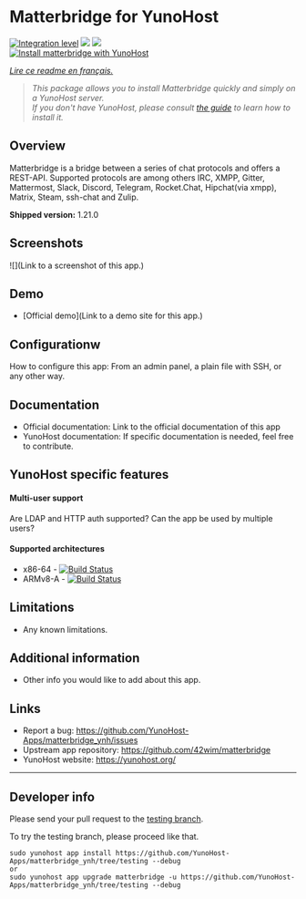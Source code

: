# Matterbridge for YunoHost

[![Integration level](https://dash.yunohost.org/integration/matterbridge.svg)](https://dash.yunohost.org/appci/app/matterbridge) ![](https://ci-apps.yunohost.org/ci/badges/matterbridge.status.svg) ![](https://ci-apps.yunohost.org/ci/badges/matterbridge.maintain.svg)  
[![Install matterbridge with YunoHost](https://install-app.yunohost.org/install-with-yunohost.svg)](https://install-app.yunohost.org/?app=matterbridge)

*[Lire ce readme en français.](./README_fr.md)*

> *This package allows you to install Matterbridge quickly and simply on a YunoHost server.  
If you don't have YunoHost, please consult [the guide](https://yunohost.org/#/install) to learn how to install it.*

## Overview
Matterbridge is a bridge between a series of chat protocols and offers a REST-API. Supported protocols are among others IRC, XMPP, Gitter, Mattermost, Slack, Discord, Telegram, Rocket.Chat, Hipchat(via xmpp), Matrix, Steam, ssh-chat and Zulip.

**Shipped version:** 1.21.0

## Screenshots

![](Link to a screenshot of this app.)

## Demo

* [Official demo](Link to a demo site for this app.)

## Configurationw

How to configure this app: From an admin panel, a plain file with SSH, or any other way.

## Documentation

 * Official documentation: Link to the official documentation of this app
 * YunoHost documentation: If specific documentation is needed, feel free to contribute.

## YunoHost specific features

#### Multi-user support

Are LDAP and HTTP auth supported?
Can the app be used by multiple users?

#### Supported architectures

* x86-64 - [![Build Status](https://ci-apps.yunohost.org/ci/logs/matterbridge%20%28Apps%29.svg)](https://ci-apps.yunohost.org/ci/apps/matterbridge/)
* ARMv8-A - [![Build Status](https://ci-apps-arm.yunohost.org/ci/logs/matterbridge%20%28Apps%29.svg)](https://ci-apps-arm.yunohost.org/ci/apps/matterbridge/)

## Limitations

* Any known limitations.

## Additional information

* Other info you would like to add about this app.

## Links

 * Report a bug: https://github.com/YunoHost-Apps/matterbridge_ynh/issues
 * Upstream app repository: https://github.com/42wim/matterbridge
 * YunoHost website: https://yunohost.org/

---

## Developer info

Please send your pull request to the [testing branch](https://github.com/YunoHost-Apps/matterbridge_ynh/tree/testing).

To try the testing branch, please proceed like that.
```
sudo yunohost app install https://github.com/YunoHost-Apps/matterbridge_ynh/tree/testing --debug
or
sudo yunohost app upgrade matterbridge -u https://github.com/YunoHost-Apps/matterbridge_ynh/tree/testing --debug
```
